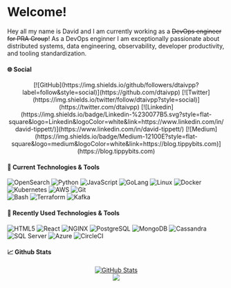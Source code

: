 # Welcome!

Hey all my name is David and I am currently working as a ~~DevOps engineer for PRA Group~~! As a DevOps enginner I am exceptionally passionate about distributed systems, data engineering, observability, developer productivity, and tooling standardization. 

#### &#127760; Social
<p align="center">
[![GitHub](https://img.shields.io/github/followers/dtaivpp?label=follow&style=social)](https://github.com/dtaivpp) [![Twitter](https://img.shields.io/twitter/follow/dtaivpp?style=social)](https://twitter.com/dtaivpp)  [![Linkedin](https://img.shields.io/badge/Linkedin-%230077B5.svg?style=flat-square&logo=Linkedin&logoColor=white&link=https://www.linkedin.com/in/david-tippett/)](https://www.linkedin.com/in/david-tippett/) 
[![Medium](https://img.shields.io/badge/Medium-12100E?style=flat-square&logo=medium&logoColor=white&link=https://blog.tippybits.com)](https://blog.tippybits.com) 
</p>

#### &#128295; Current Technologies & Tools

![OpenSearch](https://img.shields.io/badge/Tools-OpenSearch-informational?style=flat&logo=opensearch&logoColor=white&color=2bbc8a) 
![Python](https://img.shields.io/badge/Code-Python-informational?style=flat&logo=python&logoColor=white&color=2bbc8a) 
![JavaScript](https://img.shields.io/badge/Code-JavaScript-informational?style=flat&logo=javascript&logoColor=white&color=2bbc8a) 
![GoLang](https://img.shields.io/badge/Code-GoLang-informational?style=flat&logo=golang&logoColor=white&color=2bbc8a) 
![Linux](https://img.shields.io/badge/OS-Linux-informational?style=flat&logo=linux&logoColor=white&color=2bbc8a) 
![Docker](https://img.shields.io/badge/Tools-Docker-informational?style=flat&logo=docker&logoColor=white&color=2bbc8a) 
![Kubernetes](https://img.shields.io/badge/Tools-Kubernetes-informational?style=flat&logo=kubernetes&logoColor=white&color=2bbc8a) 
![AWS](https://img.shields.io/badge/Cloud-AWS-informational?style=flat&logo=amazon&logoColor=white&color=2bbc8a) 
![Git](https://img.shields.io/badge/Tools-Git-informational?style=flat&logo=git&logoColor=white&color=2bbc8a)   
![Bash](https://img.shields.io/badge/Shell-Bash-informational?style=flat&logo=gnu-bash&logoColor=white&color=2bbc8a) 
![Terraform](https://img.shields.io/badge/Tools-Terraform-informational?style=flat&logo=terraform&logoColor=white&color=2bbc8a)
![Kafka](https://img.shields.io/badge/Tools-Kafka-informational?style=flat&logo=apache-kafka&logoColor=white&color=2bbc8a) 

#### &#128295; Recently Used Technologies & Tools

![HTML5](https://img.shields.io/badge/-HTML5-%23E44D27?style=flat&logo=html5&logoColor=white&color=2bbc8a) 
![React](https://img.shields.io/badge/Code-React-informational?style=flat&logo=react&logoColor=white&color=2bbc8a) 
![NGINX](https://img.shields.io/badge/Tools-NGINX-informational?style=flat&logo=nginx&logoColor=white&color=2bbc8a)
![PostgreSQL](https://img.shields.io/badge/Tools-PostgreSQL-informational?style=flat&logo=postgresql&logoColor=white&color=2bbc8a) 
![MongoDB](https://img.shields.io/badge/Tools-MongoDB-informational?style=flat&logo=mongodb&logoColor=white&color=2bbc8a) 
![Cassandra](https://img.shields.io/badge/Tools-Cassandra-informational?style=flat&logo=apache-cassandra&logoColor=white&color=2bbc8a)
![SQL Server](https://img.shields.io/badge/Tools-SQL%20Server-informational?style=flat&logo=microsoft%20sql%20server&logoColor=white&color=2bbc8a)
![Azure](https://img.shields.io/badge/Cloud-Azure-informational?style=flat&logo=azure-devops&logoColor=white&color=2bbc8a) 
![CircleCI](https://img.shields.io/badge/DevOps-CircleCI-informational?style=flat&logo=circleci&logoColor=white&color=2bbc8a)

#### &#x1f4c8; Github Stats

<p align="center">
<a href="https://github.com/dtaivpp">
  <img src="https://github-readme-stats.vercel.app/api?username=dtaivpp" alt="GitHub Stats" />
</a>
<br>
<a href="https://github.com/dtaivpp">
  <img src="https://github-readme-stats.vercel.app/api/top-langs/?username=dtaivpp" />
</a>
 </p>
<!-- Will use this format to link my top repos. 
<a href="https://github.com/techgaun/github-dorks">
  <img align="center" src="https://github-readme-stats.vercel.app/api/pin/?username=techgaun&repo=github-dorks&title_color=ffffff&text_color=c9cacc&icon_color=2bbc8a&bg_color=1d1f21" />
</a>
<a href="https://github.com/techgaun/active-forks">
  <img align="center" src="https://github-readme-stats.vercel.app/api/pin/?username=techgaun&repo=active-forks&title_color=ffffff&text_color=c9cacc&icon_color=2bbc8a&bg_color=1d1f21" />
</a>&nbsp;
-->


<!--
**dtaivpp/dtaivpp** is a ✨ _special_ ✨ repository because its `README.md` (this file) appears on your GitHub profile.

Here are some ideas to get you started:

- 🔭 I’m currently working on ...
- 🌱 I’m currently learning ...
- 👯 I’m looking to collaborate on ...
- 🤔 I’m looking for help with ...
- 💬 Ask me about ...
- 📫 How to reach me: ...
- 😄 Pronouns: ...
- ⚡ Fun fact: ...
-->
